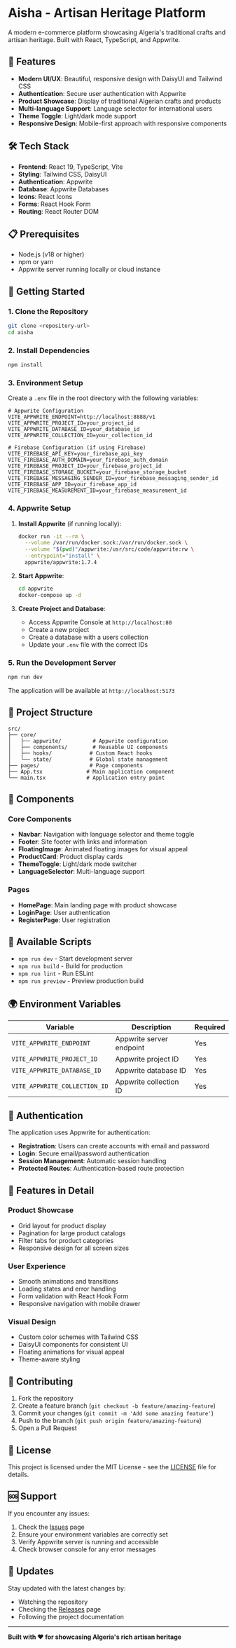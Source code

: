 # Aisha - Artisan Heritage Platform

A modern e-commerce platform showcasing Algeria's traditional crafts and artisan heritage. Built with React, TypeScript, and Appwrite.

## 🚀 Features

- **Modern UI/UX**: Beautiful, responsive design with DaisyUI and Tailwind CSS
- **Authentication**: Secure user authentication with Appwrite
- **Product Showcase**: Display of traditional Algerian crafts and products
- **Multi-language Support**: Language selector for international users
- **Theme Toggle**: Light/dark mode support
- **Responsive Design**: Mobile-first approach with responsive components

## 🛠️ Tech Stack

- **Frontend**: React 19, TypeScript, Vite
- **Styling**: Tailwind CSS, DaisyUI
- **Authentication**: Appwrite
- **Database**: Appwrite Databases
- **Icons**: React Icons
- **Forms**: React Hook Form
- **Routing**: React Router DOM

## 📋 Prerequisites

- Node.js (v18 or higher)
- npm or yarn
- Appwrite server running locally or cloud instance

## 🚀 Getting Started

### 1. Clone the Repository

```bash
git clone <repository-url>
cd aisha
```

### 2. Install Dependencies

```bash
npm install
```

### 3. Environment Setup

Create a `.env` file in the root directory with the following variables:

```env
# Appwrite Configuration
VITE_APPWRITE_ENDPOINT=http://localhost:8888/v1
VITE_APPWRITE_PROJECT_ID=your_project_id
VITE_APPWRITE_DATABASE_ID=your_database_id
VITE_APPWRITE_COLLECTION_ID=your_collection_id

# Firebase Configuration (if using Firebase)
VITE_FIREBASE_API_KEY=your_firebase_api_key
VITE_FIREBASE_AUTH_DOMAIN=your_firebase_auth_domain
VITE_FIREBASE_PROJECT_ID=your_firebase_project_id
VITE_FIREBASE_STORAGE_BUCKET=your_firebase_storage_bucket
VITE_FIREBASE_MESSAGING_SENDER_ID=your_firebase_messaging_sender_id
VITE_FIREBASE_APP_ID=your_firebase_app_id
VITE_FIREBASE_MEASUREMENT_ID=your_firebase_measurement_id
```

### 4. Appwrite Setup

1. **Install Appwrite** (if running locally):
   ```bash
   docker run -it --rm \
     --volume /var/run/docker.sock:/var/run/docker.sock \
     --volume "$(pwd)"/appwrite:/usr/src/code/appwrite:rw \
     --entrypoint="install" \
     appwrite/appwrite:1.7.4
   ```

2. **Start Appwrite**:
   ```bash
   cd appwrite
   docker-compose up -d
   ```

3. **Create Project and Database**:
   - Access Appwrite Console at `http://localhost:80`
   - Create a new project
   - Create a database with a users collection
   - Update your `.env` file with the correct IDs

### 5. Run the Development Server

```bash
npm run dev
```

The application will be available at `http://localhost:5173`

## 📁 Project Structure

```
src/
├── core/
│   ├── appwrite/          # Appwrite configuration
│   ├── components/        # Reusable UI components
│   ├── hooks/            # Custom React hooks
│   └── state/            # Global state management
├── pages/                # Page components
├── App.tsx              # Main application component
└── main.tsx             # Application entry point
```

## 🎨 Components

### Core Components
- **Navbar**: Navigation with language selector and theme toggle
- **Footer**: Site footer with links and information
- **FloatingImage**: Animated floating images for visual appeal
- **ProductCard**: Product display cards
- **ThemeToggle**: Light/dark mode switcher
- **LanguageSelector**: Multi-language support

### Pages
- **HomePage**: Main landing page with product showcase
- **LoginPage**: User authentication
- **RegisterPage**: User registration

## 🔧 Available Scripts

- `npm run dev` - Start development server
- `npm run build` - Build for production
- `npm run lint` - Run ESLint
- `npm run preview` - Preview production build

## 🌍 Environment Variables

| Variable | Description | Required |
|----------|-------------|----------|
| `VITE_APPWRITE_ENDPOINT` | Appwrite server endpoint | Yes |
| `VITE_APPWRITE_PROJECT_ID` | Appwrite project ID | Yes |
| `VITE_APPWRITE_DATABASE_ID` | Appwrite database ID | Yes |
| `VITE_APPWRITE_COLLECTION_ID` | Appwrite collection ID | Yes |

## 🔐 Authentication

The application uses Appwrite for authentication:

- **Registration**: Users can create accounts with email and password
- **Login**: Secure email/password authentication
- **Session Management**: Automatic session handling
- **Protected Routes**: Authentication-based route protection

## 🎯 Features in Detail

### Product Showcase
- Grid layout for product display
- Pagination for large product catalogs
- Filter tabs for product categories
- Responsive design for all screen sizes

### User Experience
- Smooth animations and transitions
- Loading states and error handling
- Form validation with React Hook Form
- Responsive navigation with mobile drawer

### Visual Design
- Custom color schemes with Tailwind CSS
- DaisyUI components for consistent UI
- Floating animations for visual appeal
- Theme-aware styling

## 🤝 Contributing

1. Fork the repository
2. Create a feature branch (`git checkout -b feature/amazing-feature`)
3. Commit your changes (`git commit -m 'Add some amazing feature'`)
4. Push to the branch (`git push origin feature/amazing-feature`)
5. Open a Pull Request

## 📝 License

This project is licensed under the MIT License - see the [LICENSE](LICENSE) file for details.

## 🆘 Support

If you encounter any issues:

1. Check the [Issues](https://github.com/your-repo/issues) page
2. Ensure your environment variables are correctly set
3. Verify Appwrite server is running and accessible
4. Check browser console for any error messages

## 🔄 Updates

Stay updated with the latest changes by:

- Watching the repository
- Checking the [Releases](https://github.com/your-repo/releases) page
- Following the project documentation

---

**Built with ❤️ for showcasing Algeria's rich artisan heritage**
